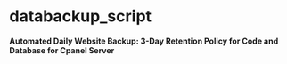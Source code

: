# databackup_script
**Automated Daily Website Backup: 3-Day Retention Policy for Code and Database for Cpanel Server**

